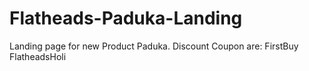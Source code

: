 # Flatheads-Paduka-Landing
Landing page for new Product Paduka.
Discount Coupon are: 
FirstBuy
FlatheadsHoli
